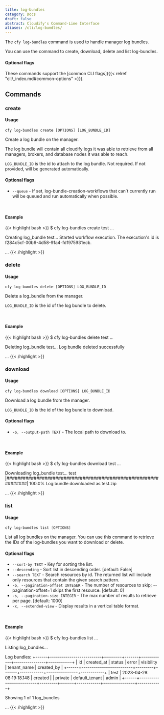```yaml
---
title: log-bundles
category: Docs
draft: false
abstract: Cloudify's Command-Line Interface
aliases: /cli/log-bundles/
---
```


The `cfy log-bundles` command is used to handle manager log bundles.

You can use the command to create, download, delete and list log-bundles.

#### Optional flags
These commands support the [common CLI flags]({{< relref "cli/_index.md#common-options" >}}).

## Commands

### create

#### Usage
`cfy log-bundles create [OPTIONS] [LOG_BUNDLE_ID]`

Create a log bundle on the manager.

The log bundle will contain all cloudify logs it was able to retrieve from
all managers, brokers, and database nodes it was able to reach.

`LOG_BUNDLE_ID` is the id to attach to the log bundle. Not required. If not provided, will be generated automatically.

#### Optional flags

* `--queue` - If set, log-bundle-creation-workflows that can`t currently run will be queued and run automatically when possible.

&nbsp;
#### Example

{{< highlight  bash  >}}
$ cfy log-bundles create test
...

Creating log_bundle test...
Started workflow execution. The execution's id is f284c5cf-00b6-4d58-91a4-fd1975931ecb.

...
{{< /highlight >}}

### delete

#### Usage
`cfy log-bundles delete [OPTIONS] LOG_BUNDLE_ID`

Delete a log_bundle from the manager.

`LOG_BUNDLE_ID` is the id of the log bundle to delete.

&nbsp;
#### Example

{{< highlight  bash  >}}
$ cfy log-bundles delete test
...

Deleting log_bundle test...
Log bundle deleted successfully

...
{{< /highlight >}}

### download

#### Usage
`cfy log-bundles download [OPTIONS] LOG_BUNDLE_ID`

Download a log bundle from the manager.

`LOG_BUNDLE_ID` is the id of the log bundle to download.

#### Optional flags

* `-o, --output-path TEXT` - The local path to download to.

&nbsp;
#### Example

{{< highlight  bash  >}}
$ cfy log-bundles download test
...

Downloading log_bundle test...
 test |################################################################| 100.0%
Log bundle downloaded as test.zip

...
{{< /highlight >}}

### list

#### Usage
`cfy log-bundles list [OPTIONS]`

List all log bundles on the manager.
You can use this command to retrieve the IDs of the log-bundles you want to download or delete.

#### Optional flags

* `--sort-by TEXT` - Key for sorting the list.
* `--descending` -  Sort list in descending order. [default: False]
*  `--search TEXT` - Search resources by id. The returned list will include only resources that contain the given search pattern.
*  `-o, --pagination-offset INTEGER` - The number of resources to skip; --pagination-offset=1 skips the first resource. [default: 0]
*  `-s, --pagination-size INTEGER` - The max number of results to retrieve per page. [default: 1000]
*  `-x, --extended-view` - Display results in a vertical table format.

&nbsp;
#### Example

{{< highlight  bash  >}}
$ cfy log-bundles list
...

Listing log_bundles...

Log bundles:
+------+--------------------------+---------+-------+------------+----------------+------------+
|  id  |        created_at        |  status | error | visibility |  tenant_name   | created_by |
+------+--------------------------+---------+-------+------------+----------------+------------+
| test | 2023-04-28 08:19:18.148  | created |       |  private   | default_tenant |   admin    |
+------+--------------------------+---------+-------+------------+----------------+------------+

Showing 1 of 1 log_bundles

...
{{< /highlight >}}
